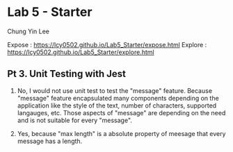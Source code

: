 # Lab 5 - Starter
Chung Yin Lee

Expose : https://lcy0502.github.io/Lab5_Starter/expose.html
Explore : https://lcy0502.github.io/Lab5_Starter/explore.html

## Pt 3. Unit Testing with Jest
1. No, I would not use unit test to test the "message" feature. Because "message" feature encapsulated many components depending on the application like the style of the text, number of characters, supported langauges, etc. Those aspects of "message" are depending on the need and is not suitable for every "message". 

2. Yes, because "max length" is a absolute property of meesage that every message has a length.